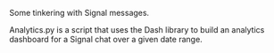 Some tinkering with Signal messages.

Analytics.py is a script that uses the Dash library to build an analytics dashboard for a Signal chat over a given date range.

